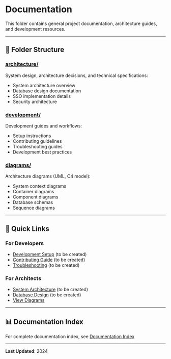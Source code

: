 # Documentation

This folder contains general project documentation, architecture guides, and development resources.

---

## 📂 Folder Structure

### [architecture/](./architecture/)
System design, architecture decisions, and technical specifications:
- System architecture overview
- Database design documentation
- SSO implementation details
- Security architecture

### [development/](./development/)
Development guides and workflows:
- Setup instructions
- Contributing guidelines
- Troubleshooting guides
- Development best practices

### [diagrams/](./diagrams/)
Architecture diagrams (UML, C4 model):
- System context diagrams
- Container diagrams
- Component diagrams
- Database schemas
- Sequence diagrams

---

## 🔗 Quick Links

### For Developers
- [Development Setup](./development/SETUP.md) (to be created)
- [Contributing Guide](./development/CONTRIBUTING.md) (to be created)
- [Troubleshooting](./development/TROUBLESHOOTING.md) (to be created)

### For Architects
- [System Architecture](./architecture/SYSTEM-DESIGN.md) (to be created)
- [Database Design](./architecture/DATABASE-DESIGN.md) (to be created)
- [View Diagrams](./diagrams/README.md)

---

## 📊 Documentation Index

For complete documentation index, see [Documentation Index](../.meta/DOCUMENTATION-INDEX.md)

---

**Last Updated**: 2024
